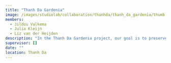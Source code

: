 ```yaml
---
title: "Thanh Da Gardenia"
image: /images/studiolab/collaboration/thanhda/thanh_da_gardenia/thumb.png
members:
  - Jildou Valkema
  - Julia Kleijn
  - Liz van der Heijden
description: "In the Thanh Da Gardenia project, our goal is to preserve the original characteristics of the area, including its ponds, communities, and greenery and water systems, while enhancing them. By improving these features through new infrastructure, multifunctional gardens, innovative architecture, and effective water management, we aim to create a unique space within Ho Chi Minh City where both people and nature can thrive in harmony"
supervisor: []
date: ""
location: Thanh Da
---
```

